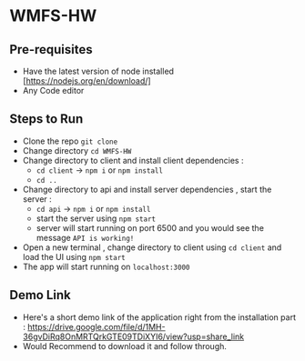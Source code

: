 # WMFS-HW

## Pre-requisites
- Have the latest version of node installed [https://nodejs.org/en/download/]
- Any Code editor

## Steps to Run
- Clone the repo `git clone`
- Change directory `cd WMFS-HW`
- Change directory to client and install client dependencies :
  - `cd client` -> `npm i` or `npm install`
  - `cd ..`
- Change directory to api and install server dependencies , start the server :
  - `cd api` -> `npm i` or `npm install`
  -  start the server using `npm start`
  - server will start running on port 6500 and you would see the message `API is working!`
- Open a new terminal , change directory to client using `cd client` and load the UI using `npm start`
- The app will start running on `localhost:3000`

## Demo Link 
- Here's a short demo link of the application right from the installation part : https://drive.google.com/file/d/1MH-36gvDiRq8OnMRTQrkGTE09TDiXYI6/view?usp=share_link
- Would Recommend to download it and follow through.
  
